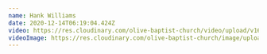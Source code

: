 ```yaml
---
name: Hank Williams
date: 2020-12-14T06:19:04.424Z
video: https://res.cloudinary.com/olive-baptist-church/video/upload/v1607926811/Rod_Leonard_Funeral_qep2ry.mp4
videoImage: https://res.cloudinary.com/olive-baptist-church/image/upload/v1607916027/samples/animals/kitten-playing.gif
---
```


